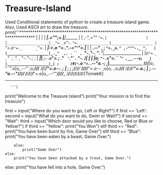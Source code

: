 # Treasure-Island
Used Conditional statements of python to create a treasure island game. Also, Used ASCII art to draw the treasure.
print('''*******************************************************************************
          |                   |                  |                     |
 _________|________________.=""_;=.______________|_____________________|_______
|                   |  ,-"_,=""     `"=.|                  |
|___________________|__"=._o`"-._        `"=.______________|___________________
          |                `"=._o`"=._      _`"=._                     |
 _________|_____________________:=._o "=._."_.-="'"=.__________________|_______
|                   |    __.--" , ; `"=._o." ,-"""-._ ".   |
|___________________|_._"  ,. .` ` `` ,  `"-._"-._   ". '__|___________________
          |           |o`"=._` , "` `; .". ,  "-._"-._; ;              |
 _________|___________| ;`-.o`"=._; ." ` '`."\` . "-._ /_______________|_______
|                   | |o;    `"-.o`"=._``  '` " ,__.--o;   |
|___________________|_| ;     (#) `-.o `"=.`_.--"_o.-; ;___|___________________
____/______/______/___|o;._    "      `".o|o_.--"    ;o;____/______/______/____
/______/______/______/_"=._o--._        ; | ;        ; ;/______/______/______/_
____/______/______/______/__"=._o--._   ;o|o;     _._;o;____/______/______/____
/______/______/______/______/____"=._o._; | ;_.--"o.--"_/______/______/______/_
____/______/______/______/______/_____"=.o|o_.--""___/______/______/______/____
/______/______/______/______/______/______/______/______/______/______/[TomekK]
*******************************************************************************
      ''')


print("Welcome to the Treasure Island")
print("Your mission is to find the treasure")

first = input("Where do you want to go, Left or Right?")
if first == 'Left':
    second = input("What do you want to do, Swim or Wait?")
    if second == "Wait":
        third = input("Which door would you like to choose, Red or Blue or Yellow?")
        if third == "Yellow":
            print("You Won")
        elif third == "Red":
            print("You have been burnt by fire, Game Over")
        elif third == "Blue":
            print("You have been eaten by a beast, Game Over.") 
            
        else:
            print("Game Over")   
    else:
        print("You have been attacked by a trout, Game Over.")
    
else:
    print("You have fell into a hole, Game Over.")

